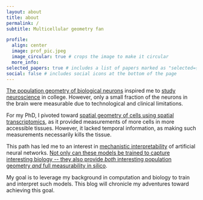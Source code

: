 ```yaml
---
layout: about
title: about
permalink: /
subtitle: Multicellular geometry fan

profile:
  align: center
  image: prof_pic.jpeg
  image_circular: true # crops the image to make it circular
  more_info:
selected_papers: true # includes a list of papers marked as "selected={true}"
social: false # includes social icons at the bottom of the page
---
```


[The population geometry of biological neurons](https://www.nature.com/articles/nn.3643) inspired me to [study neuroscience](https://journals.physiology.org/doi/full/10.1152/jn.00078.2018) in college.
However, only a small fraction of the neurons in the brain were measurable due to technological and clinical limitations.

For my PhD, I pivoted toward [spatial geometry of cells using spatial transcriptomics](https://www.biorxiv.org/content/10.1101/2024.08.14.607982v1.abstract), as it provided measurements of more cells in more accessible tissues.
However, it lacked temporal information, as making such measurements necessarily kills the tissue.

This path has led me to an interest in [mechanistic interpretability](https://www.anthropic.com/research#interpretability) of artificial neural networks.
[Not only can these models be trained to capture interesting biology -- they also provide *both* interesting population geometry *and* full measurability in silico](https://www.markov.bio/research/mech-interp-path-to-e2e-biology).

My goal is to leverage my background in computation and biology to train and interpret such models.
This blog will chronicle my adventures toward achieving this goal.